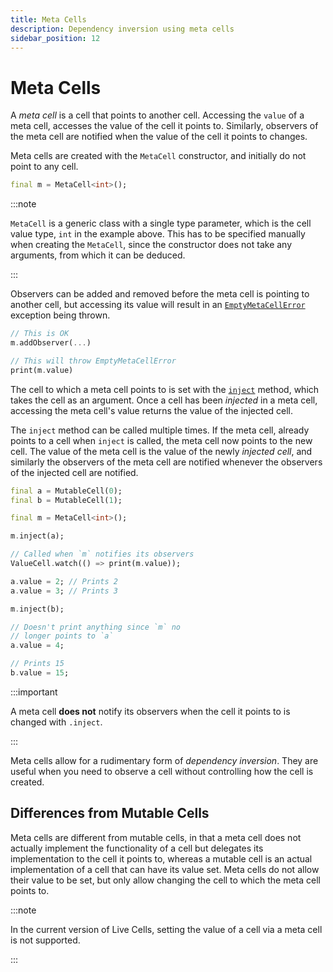 ```yaml
---
title: Meta Cells
description: Dependency inversion using meta cells
sidebar_position: 12
---
```


# Meta Cells

A *meta cell* is a cell that points to another cell. Accessing the
`value` of a meta cell, accesses the value of the cell it
points to. Similarly, observers of the meta cell are notified when the
value of the cell it points to changes.

Meta cells are created with the `MetaCell` constructor, and initially
do not point to any cell.

```dart title="Creating a meta cell"
final m = MetaCell<int>();
```

:::note

`MetaCell` is a generic class with a single type parameter, which is
the cell value type, `int` in the example above. This has to be
specified manually when creating the `MetaCell`, since the constructor
does not take any arguments, from which it can be deduced.

:::

Observers can be added and removed before the meta cell is pointing to
another cell, but accessing its value will result in an
[`EmptyMetaCellError`](https://pub.dev/documentation/live_cells/latest/live_cells/EmptyMetaCellError-class.html)
exception being thrown.

```dart
// This is OK
m.addObserver(...)

// This will throw EmptyMetaCellError
print(m.value)
```

The cell to which a meta cell points to is set with the
[`inject`](https://pub.dev/documentation/live_cells/latest/live_cells/MetaCell/inject.html)
method, which takes the cell as an argument. Once a cell has been
*injected* in a meta cell, accessing the meta cell's value returns the
value of the injected cell.

The `inject` method can be called multiple times. If the meta cell,
already points to a cell when `inject` is called, the meta cell now
points to the new cell. The value of the meta cell is the value of the
newly *injected cell*, and similarly the observers of the meta cell
are notified whenever the observers of the injected cell are notified.

```dart .inject() method
final a = MutableCell(0);
final b = MutableCell(1);

final m = MetaCell<int>();

m.inject(a);

// Called when `m` notifies its observers
ValueCell.watch(() => print(m.value));

a.value = 2; // Prints 2
a.value = 3; // Prints 3

m.inject(b);

// Doesn't print anything since `m` no
// longer points to `a`
a.value = 4;

// Prints 15
b.value = 15;
```

:::important

A meta cell **does not** notify its observers when the cell it points
to is changed with `.inject`.

:::

Meta cells allow for a rudimentary form of *dependency
inversion*. They are useful when you need to observe a cell without
controlling how the cell is created.

## Differences from Mutable Cells

Meta cells are different from mutable cells, in that a meta cell does
not actually implement the functionality of a cell but delegates its
implementation to the cell it points to, whereas a mutable cell is an
actual implementation of a cell that can have its value set. Meta
cells do not allow their value to be set, but only allow changing the
cell to which the meta cell points to.

:::note

In the current version of Live Cells, setting the value of a cell via
a meta cell is not supported.

:::
